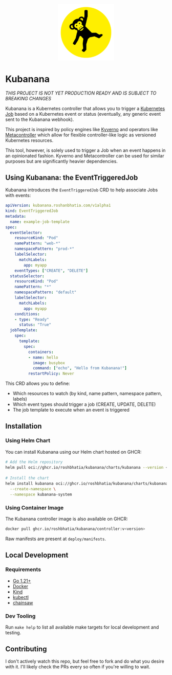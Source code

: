 <p align="center">
    <img src="assets/kubanana-logo.png" width="35%" align="center" alt="kubanana">
</p>

# Kubanana

*THIS PROJECT IS NOT YET PRODUCTION READY AND IS SUBJECT TO BREAKING CHANGES*

Kubanana is a Kubernetes controller that allows you to trigger a [Kubernetes Job](https://kubernetes.io/docs/concepts/workloads/controllers/job/) based on a Kubernetes event or status (eventually, any generic event sent to the Kubanana webhook).

This project is inspired by policy engines like [Kyverno](https://kyverno.io/) and operators like [Metacontroller](https://metacontroller.github.io/metacontroller/intro.html) which allow for flexible controller-like logic as versioned Kubernetes resources.

This tool, however, is solely used to trigger a Job when an event happens in an opinionated fashion. Kyverno and Metacontroller can be used for similar purposes but are significantly heavier dependencies.

## Using Kubanana: the EventTriggeredJob

Kubanana introduces the `EventTriggeredJob` CRD to help associate Jobs with events:

```yaml
apiVersion: kubanana.roshanbhatia.com/v1alpha1
kind: EventTriggeredJob
metadata:
  name: example-job-template
spec:
  eventSelector:
    resourceKind: "Pod"
    namePattern: "web-*"
    namespacePattern: "prod-*"
    labelSelector:
      matchLabels:
        app: myapp
    eventTypes: ["CREATE", "DELETE"]
  statusSelector:
    resourceKind: "Pod"
    namePattern: "*"
    namespacePattern: "default"
    labelSelector:
      matchLabels:
        app: myapp
    conditions:
    - type: "Ready"
      status: "True"
  jobTemplate:
    spec:
      template:
        spec:
          containers:
          - name: hello
            image: busybox
            command: ["echo", "Hello from Kubanana!"]
          restartPolicy: Never
```

This CRD allows you to define:

- Which resources to watch (by kind, name pattern, namespace pattern, labels)
- Which event types should trigger a job (CREATE, UPDATE, DELETE)
- The job template to execute when an event is triggered

## Installation

### Using Helm Chart

You can install Kubanana using our Helm chart hosted on GHCR:

```bash
# Add the Helm repository
helm pull oci://ghcr.io/roshbhatia/kubanana/charts/kubanana --version <version>

# Install the chart
helm install kubanana oci://ghcr.io/roshbhatia/kubanana/charts/kubanana --version <version> \
  --create-namespace \
  --namespace kubanana-system
```

### Using Container Image

The Kubanana controller image is also available on GHCR:

```bash
docker pull ghcr.io/roshbhatia/kubanana/controller:v<version>
```

Raw manifests are present at `deploy/manifests`.

## Local Development

### Requirements

- [Go 1.21+](https://go.dev/)
- [Docker](https://www.docker.com/)
- [Kind](https://kind.sigs.k8s.io/)
- [kubectl](https://kubernetes.io/docs/reference/kubectl/)
- [chainsaw](https://kyverno.github.io/chainsaw/0.2.3/)

### Dev Tooling

Run `make help` to list all available make targets for local development and testing.

## Contributing

I don't actively watch this repo, but feel free to fork and do what you desire with it. I'll likely check the PRs every so often if you're willing to wait.
